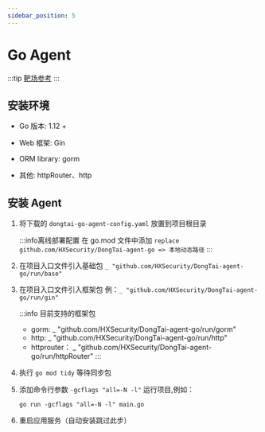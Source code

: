 ```yaml
---
sidebar_position: 5
---
```


# Go Agent

:::tip
[靶场参考](../../introduction/detection#测试靶场)
:::

## 安装环境

* Go 版本: 1.12 +

* Web 框架: Gin

* ORM library: gorm

* 其他: httpRouter、http


## 安装 Agent

1. 将下载的 `dongtai-go-agent-config.yaml` 放置到项目根目录

	:::info离线部署配置
	在 go.mod 文件中添加 `replace github.com/HXSecurity/DongTai-agent-go => 本地动态路径` 
	:::

2. 在项目入口文件引入基础包 `_ "github.com/HXSecurity/DongTai-agent-go/run/base"`

3. 在项目入口文件引入框架包 例：`_ "github.com/HXSecurity/DongTai-agent-go/run/gin"`
	
	:::info 目前支持的框架包
	* gorm: _ "github.com/HXSecurity/DongTai-agent-go/run/gorm"
	* http: _ "github.com/HXSecurity/DongTai-agent-go/run/http"
	* httprouter： _ "github.com/HXSecurity/DongTai-agent-go/run/httpRouter"
	:::

4. 执行 `go mod tidy` 等待同步包

5. 添加命令行参数 `-gcflags "all=-N -l"` 运行项目,例如：

	```
	go run -gcflags "all=-N -l" main.go
	```

6. 重启应用服务（自动安装跳过此步）

